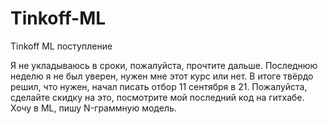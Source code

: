 # Tinkoff-ML
Tinkoff ML поступление

Я не укладываюсь в сроки, пожалуйста, прочтите дальше.
Последнюю неделю я не был уверен, нужен мне этот курс или нет. В итоге твёрдо решил, что нужен, начал писать отбор 11 сентября в 21.
Пожалуйста, сделайте скидку на это, посмотрите мой последний код на гитхабе. Хочу в ML, пишу N-граммную модель.
